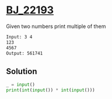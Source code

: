 # [BJ_22193](https://acmicpc.net/problem/22193)

Given two numbers print multiple of them

```txt
Input: 3 4
123
4567
Output: 561741
```

## Solution

```py
_ = input()
print(int(input()) * int(input()))
```
